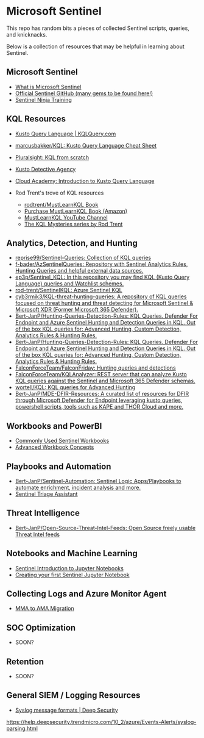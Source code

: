 # Microsoft Sentinel

This repo has random bits a pieces of collected Sentinel scripts, queries, and knicknacks.

Below is a collection of resources that may be helpful in learning about Sentinel.

## Microsoft Sentinel

 -  [What is Microsoft Sentinel](https://learn.microsoft.com/en-us/azure/sentinel/overview?tabs=azure-portal)
 -  [Official Sentinel GitHub (many gems to be found here!)](https://github.com/azure/azure-sentinel)
 -  [Sentinel Ninja Training](https://techcommunity.microsoft.com/blog/microsoftsentinelblog/become-a-microsoft-sentinel-ninja-the-complete-level-400-training/1246310)

## KQL Resources

  - [Kusto Query Language | KQLQuery.com](https://kqlquery.com/)
  - [marcusbakker/KQL: Kusto Query Language Cheat Sheet](https://github.com/marcusbakker/KQL)
  - [Pluralsight: KQL from scratch](https://www.pluralsight.com/courses/kusto-query-language-kql-from-scratch)
  - [Kusto Detective Agency](https://detective.kusto.io/)
  - [Cloud Academy: Introduction to Kusto Query Language](https://cloudacademy.com/lab/introduction-to-kusto-query-language/)
  - Rod Trent's trove of KQL resources

    - [rodtrent/MustLearnKQL Book](https://github.com/rod-trent/MustLearnKQL)
    - [Purchase MustLearnKQL Book (Amazon)](https://amzn.to/39maJSX)
    - [MustLearnKQL YouTube Channel](https://youtu.be/rcy2uSMLyqo)
    - [The KQL Mysteries series by Rod Trent](https://github.com/rod-trent/KQLMysteries)

## Analytics, Detection, and Hunting

  - [reprise99/Sentinel-Queries: Collection of KQL queries](https://github.com/reprise99/Sentinel-Queries)
  - [f-bader/AzSentinelQueries: Repository with Sentinel Analytics Rules, Hunting Queries and helpful external data sources.](https://github.com/f-bader/AzSentinelQueries)
  - [ep3p/Sentinel_KQL: In this repository you may find KQL (Kusto Query Language) queries and Watchlist schemes.](https://github.com/ep3p/Sentinel_KQL)
  - [rod-trent/SentinelKQL: Azure Sentinel KQL](https://github.com/rod-trent/SentinelKQL)
  - [cyb3rmik3/KQL-threat-hunting-queries: A repository of KQL queries focused on threat hunting and threat detecting for Microsoft Sentinel &amp; Microsoft XDR (Former Microsoft 365 Defender).](https://github.com/cyb3rmik3/KQL-threat-hunting-queries)
  - [Bert-JanP/Hunting-Queries-Detection-Rules: KQL Queries. Defender For Endpoint and Azure Sentinel Hunting and Detection Queries in KQL. Out of the box KQL queries for: Advanced Hunting, Custom Detection, Analytics Rules &amp; Hunting Rules.](https://github.com/Bert-JanP/Hunting-Queries-Detection-Rules?tab=readme-ov-file)
  - [Bert-JanP/Hunting-Queries-Detection-Rules: KQL Queries. Defender For Endpoint and Azure Sentinel Hunting and Detection Queries in KQL. Out of the box KQL queries for: Advanced Hunting, Custom Detection, Analytics Rules &amp; Hunting Rules.](https://github.com/Bert-JanP/Hunting-Queries-Detection-Rules)
  - [FalconForceTeam/FalconFriday: Hunting queries and detections](https://github.com/FalconForceTeam/FalconFriday)
  - [FalconForceTeam/KQLAnalyzer: REST server that can analyze Kusto KQL queries against the Sentinel and Microsoft 365 Defender schemas.](https://github.com/FalconForceTeam/KQLAnalyzer)
  - [wortell/KQL: KQL queries for Advanced Hunting](https://github.com/wortell/KQL)
  - [Bert-JanP/MDE-DFIR-Resources: A curated list of resources for DFIR through Microsoft Defender for Endpoint leveraging kusto queries, powershell scripts, tools such as KAPE and THOR Cloud and more.](https://github.com/Bert-JanP/MDE-DFIR-Resources)

## Workbooks and PowerBI

  - [Commonly Used Sentinel Workbooks](https://learn.microsoft.com/en-us/azure/sentinel/top-workbooks)
  - [Advanced Workbook Concepts](https://techcommunity.microsoft.com/blog/microsoftsentinelblog/advanced-workbook-concepts-with-workbooks-202/3784676)

## Playbooks and Automation

  - [Bert-JanP/Sentinel-Automation: Sentinel Logic Apps/Playbooks to automate enrichment, incident analysis and more.](https://github.com/Bert-JanP/Sentinel-Automation)
  - [Sentinel Triage Assistant](https://techcommunity.microsoft.com/blog/microsoftsentinelblog/introducing-the-microsoft-sentinel-triage-assistant-stat/3845846)
    
## Threat Intelligence

  - [Bert-JanP/Open-Source-Threat-Intel-Feeds: Open Source freely usable Threat Intel feeds](https://github.com/Bert-JanP/Open-Source-Threat-Intel-Feeds)

## Notebooks and Machine Learning

  - [Sentinel Introduction to Jupyter Notebooks](https://learn.microsoft.com/en-us/azure/sentinel/notebooks)
  - [Creating your first Sentinel Jupyter Notebook](https://techcommunity.microsoft.com/blog/microsoftsentinelblog/creating-your-first-microsoft-sentinel-notebook/2977745)

## Collecting Logs and Azure Monitor Agent

  -  [MMA to AMA Migration](https://learn.microsoft.com/en-us/azure/azure-monitor/agents/azure-monitor-agent-migration)

## SOC Optimization

  - SOON?

## Retention

  - SOON?

## General SIEM / Logging Resources

  - [Syslog message formats | Deep Security](https://help.deepsecurity.trendmicro.com/10_2/azure/Events-Alerts/syslog-parsing.html)









https://help.deepsecurity.trendmicro.com/10_2/azure/Events-Alerts/syslog-parsing.html
